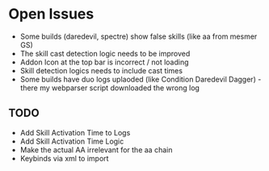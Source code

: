 # Open Issues

- Some builds (daredevil, spectre) show false skills (like aa from mesmer GS)
- The skill cast detection logic needs to be improved
- Addon Icon at the top bar is incorrect / not loading
- Skill detection logics needs to include cast times
- Some builds have duo logs uplaoded (like Condition Daredevil Dagger) - there my webparser script downloaded the wrong log

## TODO

- Add Skill Activation Time to Logs
- Add Skill Activation Time Logic
- Make the actual AA irrelevant for the aa chain
- Keybinds via xml to import
